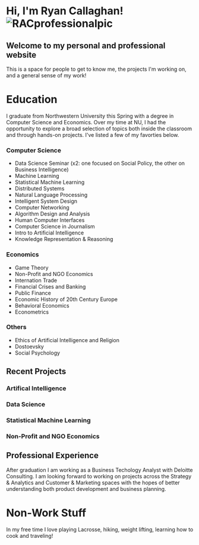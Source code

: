 # Hi, I'm Ryan Callaghan! ![RACprofessionalpic](RyanProfPhoto.jpg "Me")

## Welcome to my personal and professional website

This is a space for people to get to know me, the projects I'm working on, and a general sense of my work!

# Education

I graduate from Northwestern University this Spring with a degree in Computer Science and Economics. Over my time at NU, I had the opportunity to explore a broad selection of topics both inside the classroom and through hands-on projects. I've listed a few of my favorties below.

### Computer Science
- Data Science Seminar (x2: one focused on Social Policy, the other on Business Intelligence)
- Machine Learning
- Statistical Machine Learning
- Distributed Systems
- Natural Language Processing
- Intelligent System Design
- Computer Networking
- Algorithm Design and Analysis
- Human Computer Interfaces
- Computer Science in Journalism
- Intro to Artificial Intelligence
- Knowledge Representation & Reasoning

### Economics
- Game Theory
- Non-Profit and NGO Economics
- Internation Trade
- Financial Crises and Banking
- Public Finance
- Economic History of 20th Century Europe 
- Behavioral Economics
- Econometrics

### Others
- Ethics of Artificial Intelligence and Religion
- Dostoevsky
- Social Psychology

## Recent Projects 

### Artifical Intelligence 

### Data Science

### Statistical Machine Learning

### Non-Profit and NGO Economics

## Professional Experience

After graduation I am working as a Business Techology Analyst with Deloitte Consulting. I am looking forward to working on projects across the Strategy & Analytics and Customer & Marketing spaces with the hopes of better understanding both product development and business planning.

# Non-Work Stuff

In my free time I love playing Lacrosse, hiking, weight lifting, learning how to cook and traveling!
